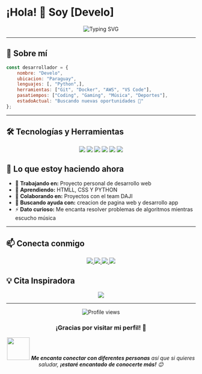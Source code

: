 # ¡Hola! 👋 Soy [Develo]

<div align="center">
  <img src="https://readme-typing-svg.herokuapp.com?font=Fira+Code&size=24&pause=1000&color=3FB950&center=true&vCenter=true&width=600&lines=Desarrollador+Full+Stack;Apasionado+por+la+tecnología;Siempre+aprendiendo+algo+nuevo" alt="Typing SVG" />
</div>

---

## 🚀 Sobre mí

```javascript
const desarrollador = {
    nombre: "Develo",
    ubicacion: "Paraguay",
    lenguajes: [, "Python",],
    herramientas: ["Git", "Docker", "AWS", "VS Code"],
    pasatiempos: ["Coding", "Gaming", "Música", "Deportes"],
    estadoActual: "Buscando nuevas oportunidades 🎯"
};
```

---

## 🛠️ Tecnologías y Herramientas

<div align="center">
  
  <img src="https://img.shields.io/badge/Python-3776AB?style=for-the-badge&logo=python&logoColor=white" />
  <img src="https://img.shields.io/badge/React-20232A?style=for-the-badge&logo=react&logoColor=61DAFB" />
  <img src="https://img.shields.io/badge/Node.js-43853D?style=for-the-badge&logo=node.js&logoColor=white" />
  <img src="https://img.shields.io/badge/Git-F05032?style=for-the-badge&logo=git&logoColor=white" />
  <img src="https://img.shields.io/badge/Docker-2496ED?style=for-the-badge&logo=docker&logoColor=white" />
  <img src="https://img.shields.io/badge/VS_Code-007ACC?style=for-the-badge&logo=visual-studio-code&logoColor=white" />
</div>

## 🎯 Lo que estoy haciendo ahora

- 🔭 **Trabajando en:** Proyecto personal de desarrollo web
- 🌱 **Aprendiendo:** HTMLL, CSS Y PYTHON 
- 👯 **Colaborando en:** Proyectos con el team DAJI
- 🤔 **Buscando ayuda con:** creacion de pagina web y desarrollo app
- ⚡ **Dato curioso:** Me encanta resolver problemas de algoritmos mientras escucho música

---



## 📫 Conecta conmigo

<div align="center">
  <a href="mailto:tu.email@ejemplo.com">
    <img src="https://img.shields.io/badge/Gmail-D14836?style=for-the-badge&logo=gmail&logoColor=white" />
  </a>
  <a href="https://linkedin.com/in/tu-perfil">
    <img src="https://img.shields.io/badge/LinkedIn-0077B5?style=for-the-badge&logo=linkedin&logoColor=white" />
  </a>
  <a href="https://twitter.com/tu_usuario">
    <img src="https://img.shields.io/badge/Twitter-1DA1F2?style=for-the-badge&logo=twitter&logoColor=white" />
  </a>
  <a href="https://tu-portfolio.com">
    <img src="https://img.shields.io/badge/Portfolio-FF5722?style=for-the-badge&logo=google-chrome&logoColor=white" />
  </a>
</div>




## 💡 Cita Inspiradora

<div align="center">
  <img src="https://quotes-github-readme.vercel.app/api?type=horizontal&theme=tokyonight" />
</div>

---

<div align="center">
  <img src="https://komarev.com/ghpvc/?username=TU_USUARIO&label=Visitantes&color=0e75b6&style=flat" alt="Profile views" />
  
  ### ¡Gracias por visitar mi perfil! 🌟
  
  <img src="https://media.giphy.com/media/LnQjpWaON8nhr21vNW/giphy.gif" width="60"> <em><b>Me encanta conectar con diferentes personas</b> así que si quieres saludar, <b>¡estaré encantado de conocerte más!</b> 😊</em>
</div>
